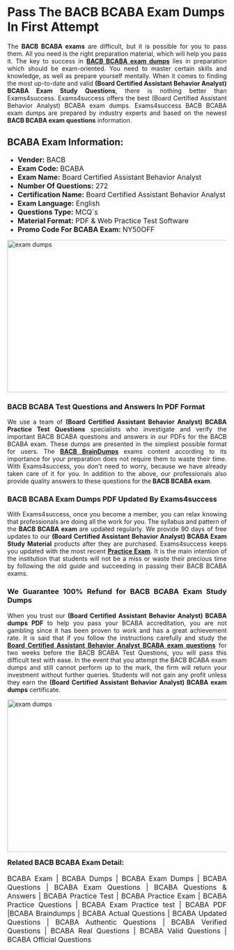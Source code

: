 <h1><strong><strong>Pass The BACB BCABA Exam Dumps In First Attempt</strong></strong></h1> <p style="text-align:justify">The <strong>BACB BCABA exams</strong> are difficult, but it is possible for you to pass them. All you need is the right preparation material, which will help you pass it. The key to success in <a href="https://www.exams4success.com/bacb/bcaba-pdf-exam-dumps"><strong>BACB BCABA exam dumps</strong></a> lies in preparation which should be exam-oriented. You need to master certain skills and knowledge, as well as prepare yourself mentally. When it comes to finding the most up-to-date and valid <strong>(Board Certified Assistant Behavior Analyst) BCABA Exam Study Questions</strong>, there is nothing better than Exams4success. Exams4success offers the best (Board Certified Assistant Behavior Analyst) BCABA exam dumps. Exams4success BACB BCABA exam dumps are prepared by industry experts and based on the newest <strong>BACB BCABA exam questions</strong> information.</p> <h2><strong><strong>BCABA Exam Information:</strong></strong></h2> <ul> <li><span style="font-size:16px"><strong>Vender:</strong> BACB</span></li> <li><span style="font-size:16px"><strong>Exam Code:</strong> BCABA</span></li> <li><span style="font-size:16px"><strong>Exam Name:</strong> Board Certified Assistant Behavior Analyst</span></li> <li><span style="font-size:16px"><strong>Number Of Questions:</strong> 272</span></li> <li><span style="font-size:16px"><strong>Certification Name:</strong> Board Certified Assistant Behavior Analyst</span></li> <li><span style="font-size:16px"><strong>Exam Language:</strong> English</span></li> <li><span style="font-size:16px"><strong>Questions Type:</strong> MCQ`s</span></li> <li><span style="font-size:16px"><strong>Material Format:</strong> PDF & Web Practice Test Software</span></li> <li><span style="font-size:16px"><strong>Promo Code For BCABA Exam: </strong>NY50OFF</span></li> </ul> <p><a href="https://www.exams4success.com/bacb/bcaba-pdf-exam-dumps" rel="no-follow"><img alt="exam dumps" src="https://www.certcollections.com/uploads/content/infrist1.png" style="height:350px; width:750px" /></a></p> <h3><strong>BACB BCABA Test Questions and Answers In PDF Format</strong></h3> <p style="text-align:justify">We use a team of <strong>(Board Certified Assistant Behavior Analyst) BCABA Practice Test Questions</strong> specialists who investigate and verify the important BACB BCABA questions and answers in our PDFs for the BACB BCABA exam. These dumps are presented in the simplest possible format for users. The <a href="https://www.exams4success.com/bacb-exam-dumps"><strong>BACB BrainDumps</strong></a> exams content according to its importance for your preparation does not require them to waste their time. With Exams4success, you don't need to worry, because we have already taken care of it for you. In addition to the above, our professionals also provide quality answers to these questions for the<strong> BACB BCABA exam</strong>.</p> <h3><strong> BACB BCABA Exam Dumps PDF Updated By Exams4success</strong></h3> <p style="text-align:justify">With Exams4success, once you become a member, you can relax knowing that professionals are doing all the work for you. The syllabus and pattern of the <strong>BACB BCABA exam </strong>are updated regularly. We provide 90 days of free updates to our <strong>(Board Certified Assistant Behavior Analyst) BCABA Exam Study Material</strong> products after they are purchased. Exams4success keeps you updated with the most recent <a href="https://www.exams4success.com/"><strong>Practice Exam</strong></a>. It is the main intention of the institution that students will not be a miss or waste their precious time by following the old guide and succeeding in passing their BACB BCABA exams.</p> <h3 style="text-align:justify"><strong>We Guarantee 100% Refund for BACB BCABA Exam Study Dumps</strong></h3> <p style="text-align:justify">When you trust our <strong>(Board Certified Assistant Behavior Analyst) BCABA dumps PDF</strong> to help you pass your BCABA accreditation, you are not gambling since it has been proven to work and has a great achievement rate. It is said that if you follow the instructions carefully and study the <a href="https://www.exams4success.com/bacb/bcaba-pdf-exam-dumps"><strong>Board Certified Assistant Behavior Analyst BCABA exam questions</strong></a> for two weeks before the BACB BCABA Test Questions, you will pass this difficult test with ease. In the event that you attempt the BACB BCABA exam dumps and still cannot perform up to the mark, the firm will return your investment without further queries. Students will not gain any profit unless they earn the <strong>(Board Certified Assistant Behavior Analyst) BCABA exam dumps</strong> certificate.</p> <p style="text-align:justify"><a href="https://www.exams4success.com/bacb/bcaba-pdf-exam-dumps" rel="no-follow"><img alt="exam dumps" src="https://www.certcollections.com/uploads/content/free_demo1.png" style="height:350px; width:750px" /></a></p> <p style="text-align:justify"><span style="font-size:16px"><strong>Related BACB BCABA Exam Detail:</strong></span><br /> <br /> <span style="font-size:16px">BCABA Exam | BCABA Dumps | BCABA Exam Dumps | BCABA Questions | BCABA Exam Questions | BCABA Questions & Answers | BCABA Practice Test | BCABA Practice Exam | BCABA Practice Questions | BCABA Exam Practice test | BCABA PDF |BCABA Braindumps | BCABA Actual Questions | BCABA Updated Questions | BCABA Authentic Questions | BCABA Verified Questions | BCABA Real Questions | BCABA Valid Questions | BCABA Official Questions</span></p>
